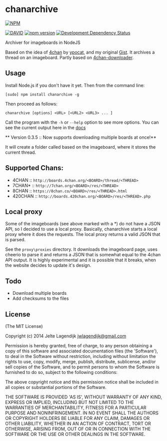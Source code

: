 chanarchive
===========

[![NPM](https://nodei.co/npm/chanarchive.png?downloads=true&downloadRank=true&stars=true)](https://nodei.co/npm/chanarchive/)

[![DAVID](https://david-dm.org/j3lte/chanarchive.png)](https://david-dm.org/j3lte/chanarchive)
[![npm version](https://badge.fury.io/js/chanarchive.svg)](http://badge.fury.io/js/chanarchive)
[![Development Dependency Status](https://david-dm.org/j3lte/chanarchive/dev-status.svg?theme=shields.io)](https://david-dm.org/j3lte/chanarchive#info=devDependencies)

Archiver for imageboards in NodeJS

Based on the idea of [4chan](https://github.com/ypocat/4chan) by [ypocat](https://github.com/ypocat), and my original [Gist](https://gist.github.com/j3lte/5326383). It archives a thread on an imageboard. Partly based on [4chan-downloader](https://www.npmjs.org/package/4chan-downloader).

## Usage

Install Node.js if you don't have it yet. Then from the command line:

    [sudo] npm install chanarchive -g

Then proceed as follows:

    chanarchive [options] <URL> [<URL2> <URL3> ... ]

Call the program with the `-h` or `--help` option to see more options. You can see the current output here in the [docs](https://github.com/j3lte/chanarchive/blob/master/docs/cli.md)

** Version 0.3.5 :: Now supports downloading multiple boards at once!**

It will create a folder called based on the imageboard, where it stores the current thread.

## Supported Chans:

  * 4CHAN   ::  `http://boards.4chan.org/<BOARD>/thread/<THREAD>`
  * 7CHAN*  ::  `http://7chan.org/<BOARD>/res/<THREAD>`
  * 8CHAN   ::  `https://8chan.co/<BOARD>/res/<THREAD>.html`
  * 420CHAN ::  `http://boards.420chan.org/<BOARD>/res/<THREAD>.php`

## Local proxy

Some of the imageboards (see above marked with a *) do not have a JSON API, so I decided to use a local proxy. Basically, chanarchive starts a local proxy where it does the requests. The local proxy returns a valid JSON that is parsed.

See the `proxy\proxies` directory. It downloads the imageboard page, uses cheerio to parse it and returns a JSON that is somewhat equal to the 4chan API output. It is highly experimental and it is possible that it breaks, when the website decides to update it's design.

## Todo

  * Download multiple boards
  * Add checksums to the files

## License

(The MIT License)

Copyright (c) 2014 Jelte Lagendijk <jwlagendijk@gmail.com>

Permission is hereby granted, free of charge, to any person obtaining a copy of this software and associated documentation files (the 'Software'), to deal in the Software without restriction, including without limitation the rights to use, copy, modify, merge, publish, distribute, sublicense, and/or sell copies of the Software, and to permit persons to whom the Software is furnished to do so, subject to the following conditions:

The above copyright notice and this permission notice shall be included in all copies or substantial portions of the Software.

THE SOFTWARE IS PROVIDED 'AS IS', WITHOUT WARRANTY OF ANY KIND, EXPRESS OR IMPLIED, INCLUDING BUT NOT LIMITED TO THE WARRANTIES OF MERCHANTABILITY, FITNESS FOR A PARTICULAR PURPOSE AND NONINFRINGEMENT. IN NO EVENT SHALL THE AUTHORS OR COPYRIGHT HOLDERS BE LIABLE FOR ANY CLAIM, DAMAGES OR OTHER LIABILITY, WHETHER IN AN ACTION OF CONTRACT, TORT OR OTHERWISE, ARISING FROM, OUT OF OR IN CONNECTION WITH THE SOFTWARE OR THE USE OR OTHER DEALINGS IN THE SOFTWARE.
